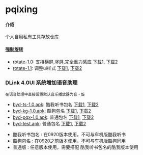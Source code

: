 # pqixing

#### 介绍
个人自用私有工具存放仓库

#### [强制旋转](rotate)

+ [rotate-1.0](apks/rotate-1.0.apk): 支持横屏,竖屏,完全重力感应  [下载1](https://raw.githubusercontent.com/pqixing/pqixing/main/apks/rotate-1.0.apk),  [下载2](https://gitee.com/pqixing/pqixing/raw/main/apks/rotate-1.0.apk) 
+ [rotate-1.1](apks/rotate-1.0.1.apk): 调整ui样式  [下载1](https://raw.githubusercontent.com/pqixing/pqixing/main/apks/rotate-1.0.1.apk),  [下载2](https://gitee.com/pqixing/pqixing/raw/main/apks/rotate-1.0.1.apk)

### DLink 4.0UI 系统增加语音助理 
    在语音助理中直接设置默认音乐播放器为音・旋
+ [byd-ts-1.0.apk](apks/byd-tingshu-1.0.apk): 酷我听书包名  [下载1](https://gitee.com/pqixing/pqixing/raw/main/apks/byd-ts-1.0.apk),  [下载2](https://raw.githubusercontent.com/pqixing/pqixing/main/apks/byd-ts-1.0.apk)
+ [byd-kg-1.0.apk](apks/byd-kg-1.0.apk): 酷狗包名  [下载1](https://gitee.com/pqixing/pqixing/raw/main/apks/byd-kg-1.0.apk),  [下载2](https://raw.githubusercontent.com/pqixing/pqixing/main/apks/byd-kg-1.0.apk)
+ [byd-pqx-1.0.apk](apks/byd-tingshu-1.0.apk): 普通包名  [下载1](https://gitee.com/pqixing/pqixing/raw/main/apks/byd-pqx-1.0.apk),  [下载2](https://raw.githubusercontent.com/pqixing/pqixing/main/apks/byd-pqx-1.0.apk)
+ [byd-test.apk](apks/byd-test.apk): 普通包名  [下载1](https://gitee.com/pqixing/pqixing/raw/main/apks/byd-test.apk),  [下载2](https://raw.githubusercontent.com/pqixing/pqixing/main/apks/byd-test.apk)

- 酷我听书包名 : 在0920版本使用，不可与车机版酷我听书
- 酷狗包名 : 在0920之前版本使用，不可与车机版酷狗同用
- 普通版   : 任意版本使用，需要搭配 酷我听书包名的酷我版本使用